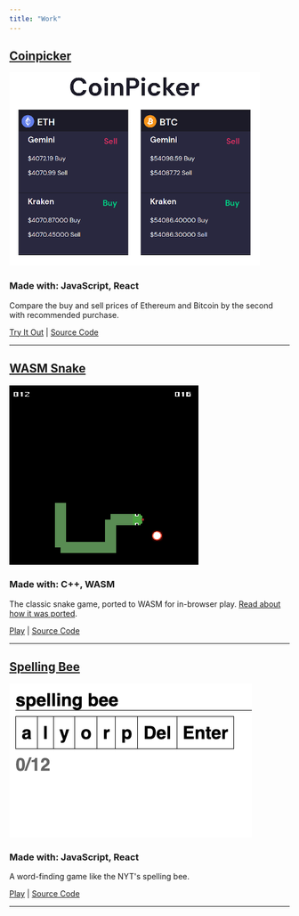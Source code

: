 ```yaml
---
title: "Work"
---
```


## [Coinpicker](https://coinpicker.pages.dev/)
![](/images/coinpicker.png)  
### Made with: JavaScript, React 

Compare the buy and sell prices of Ethereum and Bitcoin by the second with recommended purchase.
  
[Try It Out](https://coinpicker.pages.dev/) | [Source Code](https://github.com/mattConn/coinpicker)  

---

## [WASM Snake](https://mattconn.itch.io/snake-wasm)  
![](/images/snake.png)  
### Made with: C++, WASM 

The classic snake game, ported to WASM for in-browser play. [Read about how it was ported](/posts/2020-07-13-sdl2-game-to-wasm/).
  

[Play](https://mattconn.itch.io/snake-wasm) | [Source Code](https://github.com/mattConn/snake-game)  

---

## [Spelling Bee](https://spelling-bee.pages.dev/)  
![](/images/spelling-bee.png)  
### Made with: JavaScript, React

A word-finding game like the NYT's spelling bee.

[Play](https://spelling-bee.pages.dev/) | [Source Code](https://github.com/mattConn/spelling-bee)  

---